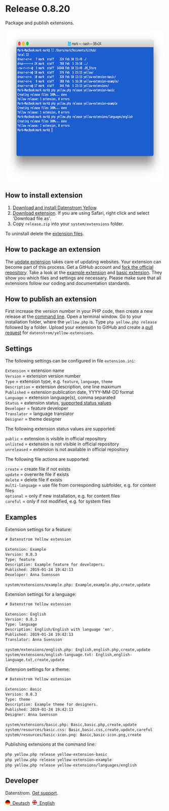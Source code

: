 Release 0.8.20
==============
Package and publish extensions.

<p align="center"><img src="release-screenshot.png?raw=true" width="794" height="478" alt="Screenshot"></p>

## How to install extension

1. [Download and install Datenstrom Yellow](https://github.com/datenstrom/yellow/).
2. [Download extension](https://github.com/datenstrom/yellow-extensions/raw/master/zip/release.zip). If you are using Safari, right click and select 'Download file as'.
3. Copy `release.zip` into your `system/extensions` folder.

To uninstall delete the [extension files](extension.ini).

## How to package an extension

The [update extension](https://github.com/datenstrom/yellow-extensions/tree/master/features/update) takes care of updating websites. Your extension can become part of this process. Get a GitHub account and [fork the official repository](https://github.com/datenstrom/yellow-extensions). Take a look at the [example extension](https://github.com/schulle4u/yellow-extension-example) and [basic extension](https://github.com/schulle4u/yellow-extension-basic). They show you which files and settings are necessary. Please make sure that all extensions follow our coding and documentation standards.

## How to publish an extension

First increase the version number in your PHP code, then create a new release at the [command line](https://github.com/datenstrom/yellow-extensions/tree/master/features/command). Open a terminal window. Go to your installation folder, where the `yellow.php` is. Type `php yellow.php release` followed by a folder. Upload your extension to GitHub and create a [pull request](https://help.github.com/en/github/collaborating-with-issues-and-pull-requests/creating-a-pull-request-from-a-fork) for `datenstrom/yellow-extensions`.

## Settings

The following settings can be configured in file `extension.ini`:

`Extension` = extension name  
`Version` = extension version number  
`Type` = extension type, e.g. `feature`, `language`, `theme`  
`Description` = extension description, one line maximum  
`Published` = extension publication date, YYYY-MM-DD format  
`Language` = extension language(s), comma separated  
`Status` = extension status, [supported status values](#settings-status)    
`Developer` = feature developer  
`Translator` = language translator  
`Designer` = theme designer  

<a id="settings-status"></a>The following extension status values are supported:

`public` = extension is visible in official repository  
`unlisted` = extension is not visible in official repository  
`unreleased` = extension is not available in official repository  

<a id="settings-actions"></a>The following file actions are supported:

`create` = create file if not exists  
`update` = overwrite file if exists  
`delete` = delete file if exists  
`multi-language` = use file from corresponding subfolder, e.g. for content files  
`optional` = only if new installation, e.g. for content files  
`careful` = only if not modified, e.g. for system files  

## Examples

Extension settings for a feature:

~~~
# Datenstrom Yellow extension

Extension: Example
Version: 0.8.3
Type: feature
Description: Example feature for developers.
Published: 2019-01-24 19:42:13
Developer: Anna Svensson

system/extensions/example.php: Example,example.php,create,update
~~~

Extension settings for a language:

~~~
# Datenstrom Yellow extension

Extension: English
Version: 0.8.3
Type: language
Description: English/English with language 'en'.
Published: 2019-01-24 19:42:13
Translator: Anna Svensson

system/extensions/english.php: English,english.php,create,update
system/extensions/english-language.txt: English,english-language.txt,create,update
~~~

Extension settings for a theme:

~~~
# Datenstrom Yellow extension

Extension: Basic
Version: 0.8.3
Type: theme
Description: Example theme for designers.
Published: 2019-01-24 19:42:13
Designer: Anna Svensson

system/extensions/basic.php: Basic,basic.php,create,update
system/resources/basic.css: Basic,basic.css,create,update,careful
system/resources/basic-icon.png: Basic,basic-icon.png,create
~~~

Publishing extensions at the command line:

`php yellow.php release yellow-extension-basic`  
`php yellow.php release yellow-extension-example`  
`php yellow.php release yellow-extensions/languages/english`  

## Developer

Datenstrom. [Get support](https://datenstrom.se/yellow/help/).

<p>
<a href="README-de.md"><img src="https://raw.githubusercontent.com/datenstrom/yellow-extensions/master/features/help/language-de.png" width="15" height="15" alt="Deutsch">&nbsp; Deutsch</a>&nbsp;
<a href="README.md"><img src="https://raw.githubusercontent.com/datenstrom/yellow-extensions/master/features/help/language-en.png" width="15" height="15" alt="English">&nbsp; English</a>&nbsp;
</p>
